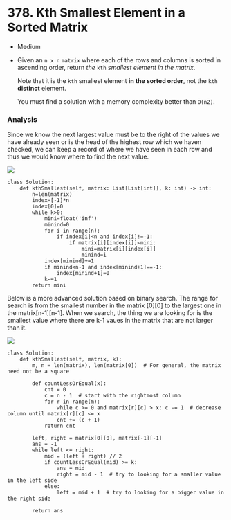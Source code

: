# 378. Kth Smallest Element in a Sorted Matrix

* Medium
*   Given an `n x n` `matrix` where each of the rows and columns is sorted in ascending order, return _the_ `kth` _smallest element in the matrix_.

    Note that it is the `kth` smallest element **in the sorted order**, not the `kth` **distinct** element.

    You must find a solution with a memory complexity better than `O(n2)`.

### Analysis&#x20;

Since we know the next largest value must be to the right of the values we have already seen or is the head of the highest row which we haven checked, we can keep a record of where we have seen in each row and thus we would know where to find the next value.&#x20;

![](<../../../../.gitbook/assets/image (120).png>)

```
class Solution:
    def kthSmallest(self, matrix: List[List[int]], k: int) -> int:
        n=len(matrix)
        index=[-1]*n
        index[0]=0
        while k>0:
            mini=float('inf')
            minind=0
            for i in range(n):
                if index[i]<n and index[i]!=-1:
                    if matrix[i][index[i]]<mini:
                        mini=matrix[i][index[i]]
                        minind=i
            index[minind]+=1
            if minind<n-1 and index[minind+1]==-1:
                index[minind+1]=0
            k-=1
        return mini
```

Below is a more advanced solution based on binary search. The range for search is from the smallest number in the matrix \[0]\[0] to the largest one in the matrix\[n-1]\[n-1]. When we search, the thing we are looking for is the smallest value where there are k-1 vaues in the matrix that are not larger than it.&#x20;

![](<../../../../.gitbook/assets/image (232).png>)

```
class Solution:  
    def kthSmallest(self, matrix, k):
        m, n = len(matrix), len(matrix[0])  # For general, the matrix need not be a square

        def countLessOrEqual(x):
            cnt = 0
            c = n - 1  # start with the rightmost column
            for r in range(m):
                while c >= 0 and matrix[r][c] > x: c -= 1  # decrease column until matrix[r][c] <= x
                cnt += (c + 1)
            return cnt

        left, right = matrix[0][0], matrix[-1][-1]
        ans = -1
        while left <= right:
            mid = (left + right) // 2
            if countLessOrEqual(mid) >= k:
                ans = mid
                right = mid - 1  # try to looking for a smaller value in the left side
            else:
                left = mid + 1  # try to looking for a bigger value in the right side

        return ans
```
